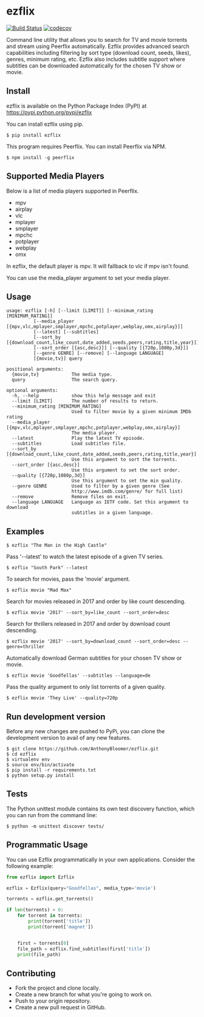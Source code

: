 ezflix
======

[![Build
Status](https://travis-ci.org/AnthonyBloomer/ezflix.svg?branch=master)](https://travis-ci.org/AnthonyBloomer/ezflix)
[![codecov](https://codecov.io/gh/AnthonyBloomer/ezflix/branch/master/graph/badge.svg)](https://codecov.io/gh/AnthonyBloomer/ezflix)

Command line utility that allows you to search for TV and movie torrents
and stream using Peerflix automatically. Ezflix provides advanced search
capabilities including filtering by sort type (download count, seeds,
likes), genres, minimum rating, etc. Ezflix also includes subtitle
support where subtitles can be downloaded automatically for the chosen
TV show or movie.

Install
-------

ezflix is available on the Python Package Index (PyPI) at
<https://pypi.python.org/pypi/ezflix>

You can install ezflix using pip.

    $ pip install ezflix

This program requires Peerflix. You can install Peerflix via NPM.

    $ npm install -g peerflix

Supported Media Players
-----------------------

Below is a list of media players supported in Peerflix.

-   mpv
-   airplay
-   vlc
-   mplayer
-   smplayer
-   mpchc
-   potplayer
-   webplay
-   omx

In ezflix, the default player is mpv. It will fallback to vlc if mpv
isn\'t found.

You can use the media\_player argument to set your media player.

Usage
-----

    usage: ezflix [-h] [--limit [LIMIT]] [--minimum_rating [MINIMUM_RATING]]
              [--media_player [{mpv,vlc,mplayer,smplayer,mpchc,potplayer,webplay,omx,airplay}]]
              [--latest] [--subtitles]
              [--sort_by [{download_count,like_count,date_added,seeds,peers,rating,title,year}]]
              [--sort_order [{asc,desc}]] [--quality [{720p,1080p,3d}]]
              [--genre GENRE] [--remove] [--language LANGUAGE]
              [{movie,tv}] query

    positional arguments:
      {movie,tv}            The media type.
      query                 The search query.

    optional arguments:
      -h, --help            show this help message and exit
      --limit [LIMIT]       The number of results to return.
      --minimum_rating [MINIMUM_RATING]
                            Used to filter movie by a given minimum IMDb rating
      --media_player [{mpv,vlc,mplayer,smplayer,mpchc,potplayer,webplay,omx,airplay}]
                            The media player.
      --latest              Play the latest TV episode.
      --subtitles           Load subtitles file.
      --sort_by [{download_count,like_count,date_added,seeds,peers,rating,title,year}]
                            Use this argument to sort the torrents.
      --sort_order [{asc,desc}]
                            Use this argument to set the sort order.
      --quality [{720p,1080p,3d}]
                            Use this argument to set the min quality.
      --genre GENRE         Used to filter by a given genre (See
                            http://www.imdb.com/genre/ for full list)
      --remove              Remove files on exit.
      --language LANGUAGE   Language as IETF code. Set this argument to download
                            subtitles in a given language.

Examples
--------

``` {.sourceCode .bash}
$ ezflix "The Man in the High Castle"
```

Pass \'\--latest\' to watch the latest episode of a given TV series.

``` {.sourceCode .bash}
$ ezflix "South Park" --latest
```

To search for movies, pass the \'movie\' argument.

``` {.sourceCode .bash}
$ ezflix movie "Mad Max"
```

Search for movies released in 2017 and order by like count descending.

``` {.sourceCode .bash}
$ ezflix movie '2017' --sort_by=like_count --sort_order=desc
```

Search for thrillers released in 2017 and order by download count
descending.

``` {.sourceCode .bash}
$ ezflix movie '2017' --sort_by=download_count --sort_order=desc --genre=thriller
```

Automatically download German subtitles for your chosen TV show or
movie.

``` {.sourceCode .bash}
$ ezflix movie 'Goodfellas' --subtitles --language=de
```

Pass the quality argument to only list torrents of a given quality.

``` {.sourceCode .bash}
$ ezflix movie 'They Live' --quality=720p
```

Run development version
-----------------------

Before any new changes are pushed to PyPi, you can clone the development
version to avail of any new features.

``` {.sourceCode .bash}
$ git clone https://github.com/AnthonyBloomer/ezflix.git
$ cd ezflix
$ virtualenv env
$ source env/bin/activate
$ pip install -r requirements.txt
$ python setup.py install
```

Tests
-----

The Python unittest module contains its own test discovery function,
which you can run from the command line:

    $ python -m unittest discover tests/

Programmatic Usage
------------------

You can use Ezflix programmatically in your own applications. Consider
the following example:

```python
from ezflix import Ezflix

ezflix = Ezflix(query="Goodfellas", media_type='movie')

torrents = ezflix.get_torrents()

if len(torrents) > 0:
    for torrent in torrents:
        print(torrent['title'])
        print(torrent['magnet'])


    first = torrents[0]
    file_path = ezflix.find_subtitles(first['title'])
    print(file_path)
```

Contributing
------------

-   Fork the project and clone locally.
-   Create a new branch for what you\'re going to work on.
-   Push to your origin repository.
-   Create a new pull request in GitHub.
